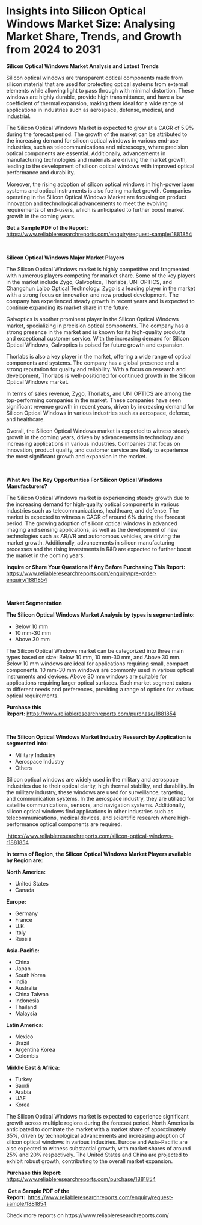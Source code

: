 <p><h1>Insights into Silicon Optical Windows Market Size: Analysing Market Share, Trends, and Growth from 2024 to 2031</h1></p><p><strong>Silicon Optical Windows Market Analysis and Latest Trends</strong></p>
<p><p>Silicon optical windows are transparent optical components made from silicon material that are used for protecting optical systems from external elements while allowing light to pass through with minimal distortion. These windows are highly durable, provide high transmittance, and have a low coefficient of thermal expansion, making them ideal for a wide range of applications in industries such as aerospace, defense, medical, and industrial.</p><p>The Silicon Optical Windows Market is expected to grow at a CAGR of 5.9% during the forecast period. The growth of the market can be attributed to the increasing demand for silicon optical windows in various end-use industries, such as telecommunications and microscopy, where precision optical components are essential. Additionally, advancements in manufacturing technologies and materials are driving the market growth, leading to the development of silicon optical windows with improved optical performance and durability.</p><p>Moreover, the rising adoption of silicon optical windows in high-power laser systems and optical instruments is also fueling market growth. Companies operating in the Silicon Optical Windows Market are focusing on product innovation and technological advancements to meet the evolving requirements of end-users, which is anticipated to further boost market growth in the coming years.</p></p>
<p><strong>Get a Sample PDF of the Report:&nbsp;</strong> <a href="https://www.reliableresearchreports.com/enquiry/request-sample/1881854">https://www.reliableresearchreports.com/enquiry/request-sample/1881854</a></p>
<p>&nbsp;</p>
<p><strong>Silicon Optical Windows Major Market Players</strong></p>
<p><p>The Silicon Optical Windows market is highly competitive and fragmented with numerous players competing for market share. Some of the key players in the market include Zygo, Galvoptics, Thorlabs, UNI OPTICS, and Changchun Laibo Optical Technology. Zygo is a leading player in the market with a strong focus on innovation and new product development. The company has experienced steady growth in recent years and is expected to continue expanding its market share in the future.</p><p>Galvoptics is another prominent player in the Silicon Optical Windows market, specializing in precision optical components. The company has a strong presence in the market and is known for its high-quality products and exceptional customer service. With the increasing demand for Silicon Optical Windows, Galvoptics is poised for future growth and expansion.</p><p>Thorlabs is also a key player in the market, offering a wide range of optical components and systems. The company has a global presence and a strong reputation for quality and reliability. With a focus on research and development, Thorlabs is well-positioned for continued growth in the Silicon Optical Windows market.</p><p>In terms of sales revenue, Zygo, Thorlabs, and UNI OPTICS are among the top-performing companies in the market. These companies have seen significant revenue growth in recent years, driven by increasing demand for Silicon Optical Windows in various industries such as aerospace, defense, and healthcare.</p><p>Overall, the Silicon Optical Windows market is expected to witness steady growth in the coming years, driven by advancements in technology and increasing applications in various industries. Companies that focus on innovation, product quality, and customer service are likely to experience the most significant growth and expansion in the market.</p></p>
<p>&nbsp;</p>
<p><strong>What Are The Key Opportunities For Silicon Optical Windows Manufacturers?</strong></p>
<p><p>The Silicon Optical Windows market is experiencing steady growth due to the increasing demand for high-quality optical components in various industries such as telecommunications, healthcare, and defense. The market is expected to witness a CAGR of around 6% during the forecast period. The growing adoption of silicon optical windows in advanced imaging and sensing applications, as well as the development of new technologies such as AR/VR and autonomous vehicles, are driving the market growth. Additionally, advancements in silicon manufacturing processes and the rising investments in R&D are expected to further boost the market in the coming years.</p></p>
<p><strong>Inquire or Share Your Questions If Any Before Purchasing This Report:</strong> <a href="https://www.reliableresearchreports.com/enquiry/pre-order-enquiry/1881854">https://www.reliableresearchreports.com/enquiry/pre-order-enquiry/1881854</a></p>
<p>&nbsp;</p>
<p><strong>Market Segmentation</strong></p>
<p><strong>The Silicon Optical Windows Market Analysis by types is segmented into:</strong></p>
<p><ul><li>Below 10 mm</li><li>10 mm-30 mm</li><li>Above 30 mm</li></ul></p>
<p><p>The Silicon Optical Windows market can be categorized into three main types based on size: Below 10 mm, 10 mm-30 mm, and Above 30 mm. Below 10 mm windows are ideal for applications requiring small, compact components. 10 mm-30 mm windows are commonly used in various optical instruments and devices. Above 30 mm windows are suitable for applications requiring larger optical surfaces. Each market segment caters to different needs and preferences, providing a range of options for various optical requirements.</p></p>
<p><strong>Purchase this Report:&nbsp;</strong><a href="https://www.reliableresearchreports.com/purchase/1881854">https://www.reliableresearchreports.com/purchase/1881854</a></p>
<p>&nbsp;</p>
<p><strong>The Silicon Optical Windows Market Industry Research by Application is segmented into:</strong></p>
<p><ul><li>Military Industry</li><li>Aerospace Industry</li><li>Others</li></ul></p>
<p><p>Silicon optical windows are widely used in the military and aerospace industries due to their optical clarity, high thermal stability, and durability. In the military industry, these windows are used for surveillance, targeting, and communication systems. In the aerospace industry, they are utilized for satellite communications, sensors, and navigation systems. Additionally, silicon optical windows find applications in other industries such as telecommunications, medical devices, and scientific research where high-performance optical components are required.</p></p>
<p><a href="https://www.reliableresearchreports.com/silicon-optical-windows-r1881854">&nbsp;https://www.reliableresearchreports.com/silicon-optical-windows-r1881854</a></p>
<p><strong>In terms of Region, the Silicon Optical Windows Market Players available by Region are:</strong></p>
<p>
    <p> <strong> North America: </strong>
        <ul>
            <li>United States</li>
            <li>Canada</li>
        </ul>
        </p> 
    <p> <strong> Europe: </strong>
        <ul>
            <li>Germany</li>
            <li>France</li>
            <li>U.K.</li>
            <li>Italy</li>
            <li>Russia</li>
        </ul>
        </p> 
    <p> <strong> Asia-Pacific: </strong>
        <ul>
            <li>China</li>
            <li>Japan</li>
            <li>South Korea</li>
            <li>India</li>
            <li>Australia</li>
            <li>China Taiwan</li>
            <li>Indonesia</li>
            <li>Thailand</li>
            <li>Malaysia</li>
        </ul>
        </p> 
    <p> <strong> Latin America: </strong>
        <ul>
            <li>Mexico</li>
            <li>Brazil</li>
            <li>Argentina Korea</li>
            <li>Colombia</li>
        </ul>
        </p> 
    <p> <strong> Middle East & Africa: </strong>
        <ul>
            <li>Turkey</li>
            <li>Saudi</li>
            <li>Arabia</li>
            <li>UAE</li>
            <li>Korea</li>
        </ul>
    </p>
    </p>
<p><p>The Silicon Optical Windows market is expected to experience significant growth across multiple regions during the forecast period. North America is anticipated to dominate the market with a market share of approximately 35%, driven by technological advancements and increasing adoption of silicon optical windows in various industries. Europe and Asia-Pacific are also expected to witness substantial growth, with market shares of around 25% and 20% respectively. The United States and China are projected to exhibit robust growth, contributing to the overall market expansion.</p></p>
<p><strong>Purchase this Report: </strong><a href="https://www.reliableresearchreports.com/purchase/1881854">https://www.reliableresearchreports.com/purchase/1881854</a></p>
<p>&nbsp;<strong>Get a Sample PDF of the Report:&nbsp;&nbsp;</strong><a href="https://www.reliableresearchreports.com/enquiry/request-sample/1881854">https://www.reliableresearchreports.com/enquiry/request-sample/1881854</a></p>
<p><strong></strong></p>
<p>Check more reports on https://www.reliableresearchreports.com/</p>